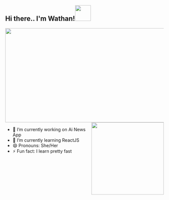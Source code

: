## Hi there.. I'm Wathan!<img src="https://media.giphy.com/media/mGcNjsfWAjY5AEZNw6/giphy.gif" width="50">

<img src="https://media.giphy.com/media/FWtVYDHIxgGgE/giphy.gif" width="700" height="300" align="center">

<img align='right' src="https://media.giphy.com/media/PUyO4KmKWX5D2MzH3w/giphy.gif" width="230" >

- 🔭 I’m currently working on Ai News App
- 🌱 I’m currently learning ReactJS
- 😄 Pronouns: She/Her
- ⚡ Fun fact: I learn pretty fast 
